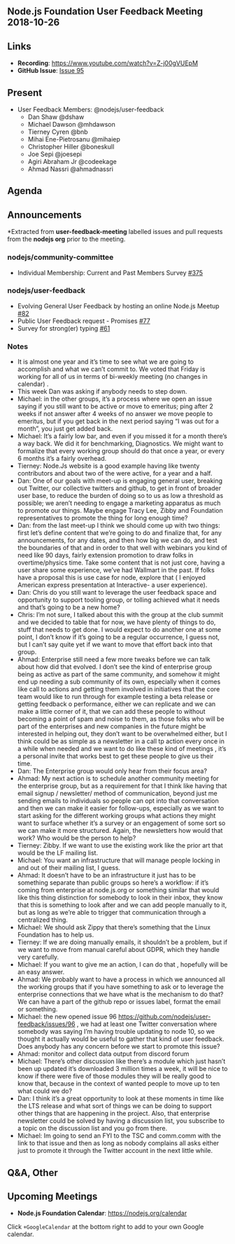 ## Node.js Foundation User Feedback Meeting 2018-10-26
## Links

* **Recording**: https://www.youtube.com/watch?v=Z-j00gVUEpM
* **GitHub Issue**: [Issue 95](https://github.com/nodejs/user-feedback/issues/95)

## Present

* User Feedback Members: @nodejs/user-feedback
  * Dan Shaw @dshaw
  * Michael Dawson @mhdawson
  * Tierney Cyren @bnb
  * Mihai Ene-Pietrosanu @mihaiep
  * Christopher Hiller @boneskull
  * Joe Sepi @joesepi
  * Agiri Abraham Jr @codeekage
  * Ahmad Nassri @ahmadnassri

## Agenda

## Announcements

*Extracted from **user-feedback-meeting** labelled issues and pull requests from the **nodejs org** prior to the meeting.

### nodejs/community-committee

* Individual Membership: Current and Past Members Survey [#375](https://github.com/nodejs/community-committee/issues/375)

### nodejs/user-feedback

* Evolving General User Feedback by hosting an online Node.js Meetup [#82](https://github.com/nodejs/user-feedback/issues/82)
* Public User Feedback request - Promises [#77](https://github.com/nodejs/user-feedback/issues/77)
* Survey for strong(er) typing [#61](https://github.com/nodejs/user-feedback/issues/61)

### Notes
* It is almost one year and it’s time to see what we are going to accomplish and what we can’t commit to. We voted that Friday is working for all of us in terms of bi-weekly meeting (no changes in calendar) .
* This week Dan was asking if anybody needs to step down. 
* Michael: in the other groups, it’s a process where we open an issue saying if you still want to be active or move to emeritus; ping after 2 weeks if not answer after 4 weeks of no answer we move people to emeritus, but if you get back in the next period saying “I was out for a month”, you just get added back.
* Michael: It’s a fairly low bar, and even if you missed it for a month there’s a way back. We did it for benchmarking, Diagnostics. We might want to formalize that every working group should do that once a year, or every 6 months it’s a fairly overhead.
* Tierney: Node.Js website is a good example having like twenty contributors and about two of the were active, for a year and a half. 
* Dan: One of our goals with meet-up is engaging general user, breaking out Twitter, our collective twitters and github, to get in front of broader user base, to reduce the burden of doing so to us as low a threshold as possible; we aren’t needing to engage a marketing apparatus  as much to promote our things. Maybe engage Tracy Lee, Zibby and Foundation representatives to promote the thing for long enough time?
* Dan: from the last meet-up I think we should come up with two things: first let’s define content that we’re going to do and finalize that, for any announcements, for any dates, and then how big we can do, and test the boundaries of that and in order to that well with webinars you kind of need like 90 days, fairly extension promotion to draw folks in overtime/physics time. Take some content that is not just core, having a user share some experience, we’ve had Wallmart in the past. If folks have a proposal this is use case for node, explore that ( I enjoyed American express presentation at Interactive- a user experience).
* Dan: Chris do you still want to leverage the user feedback space and opportunity to support tooling group, or tolling achieved what it needs and that’s going to be a new home?
* Chris: I’m not sure, I talked about this with the group at the club summit and we decided to table that for now, we have plenty of things to do, stuff that needs to get done. I would expect to do another one at some point, I don’t know if it’s going to be a regular occurrence, I guess not, but I can’t say quite yet if we want to move that effort back into that group.
* Ahmad: Enterprise still need a few more tweaks before we can talk about how did that evolved. I don’t see the kind of enterprise group being as active as part of the same community, and somehow it might end up needing a sub community of its own, especially when it comes like call to actions and getting them involved in initiatives that the core team would like to run through for example testing a beta release or getting feedback o performance, either we can replicate and we can make a little corner of it, that we can add these people to without becoming a point of spam and  noise  to them, as those folks who will be part of the enterprises and new companies in the future might be interested in helping out, they don’t want to be overwhelmed either, but I think could be as simple as a newsletter in a call tp action every once in a while when needed and we want to do like these kind of meetings , it’s a personal invite that works best to get these people to give us their time.
* Dan: The Enterprise group would only hear from their focus area?
* Ahmad: My next action is to schedule another community meeting for the enterprise group, but as a requirement for that I think like having that email signup / newsletter/ method of communication, beyond just me sending emails to individuals so people can opt into that conversation and then we can make it easier for follow-ups, especially as we want to start asking for the different working groups what actions they might want to surface whether it’s a survey or  an engagement of some sort so we can make it more structured. Again, the newsletters how would that work? Who would be the person to help?
* Tierney: Zibby. If we want to use the existing work like the prior art that would be the LF mailing list.
* Michael: You want an infrastructure that will manage people locking in and out of their mailing list, I guess.
* Ahmad: It doesn’t have to be an infrastructure it just has to be something separate than public groups so here’s a workflow: if it’s coming from enterprise at node.js.org or something similar that would like this thing distinction for somebody to look in their inbox, they know that this is something to look after and we can add people manually to it, but as long as we’re able to trigger that communication through a centralized thing.
* Michael: We should ask Zippy that there’s something that the Linux Foundation has to help us. 
* Tierney: If we are doing manually emails, it shouldn’t be a problem, but if we want to move from manual careful about GDPR, which they handle very carefully.
* Michael: If you want to give me an action, I can do that , hopefully will be an easy answer.
* Ahmad: We probably want to have a process in which we announced all the working groups that if you have something to ask or to leverage the enterprise connections that we have what is the mechanism to do that? We can have a part of the github repo or issues label, format the email or something.
* Michael: the new opened issue 96 https://github.com/nodejs/user-feedback/issues/96 , we had at least one Twitter conversation where somebody was saying I’m having trouble updating to node 10, so we thought it actually would be useful to gather that kind of user feedback. Does anybody has any concern before we start to promote this issue?
* Ahmad: monitor and collect data output from discord forum 
* Michael: There’s other discussion like there’s a module which just hasn’t been up updated it’s downloaded 3 million times a week, it will be nice to know if there were five of those modules they will be really good to know that, because in the context of wanted people to move up to ten what could we do?
* Dan: I think it’s a great opportunity to look at these moments in time like the LTS release and what sort of things we can be doing to support other things that are happening in the project. Also, that enterprise newsletter could be solved by having a discussion list, you subscribe to a topic on the discussion list  and you go from there.
* Michael: Im going to send an FYI to the TSC and comm.comm with the link to that issue and then as long as nobody complains all asks either just to promote it through the Twitter account in the next little while. 


## Q&A, Other

## Upcoming Meetings

* **Node.js Foundation Calendar**: https://nodejs.org/calendar

Click `+GoogleCalendar` at the bottom right to add to your own Google calendar.
